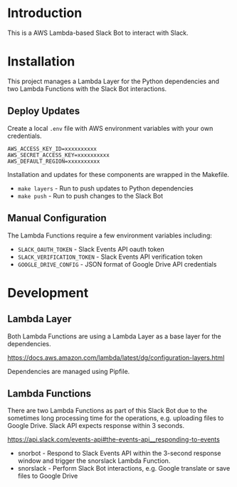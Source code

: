 # Introduction

This is a AWS Lambda-based Slack Bot to interact with Slack.

# Installation

This project manages a Lambda Layer for the Python dependencies and two Lambda Functions with the Slack Bot interactions.

## Deploy Updates

Create a local `.env` file with AWS environment variables with your own credentials.

```
AWS_ACCESS_KEY_ID=xxxxxxxxxx
AWS_SECRET_ACCESS_KEY=xxxxxxxxxx
AWS_DEFAULT_REGION=xxxxxxxxxx
```

Installation and updates for these components are wrapped in the Makefile.

* `make layers` - Run to push updates to Python dependencies
* `make push` - Run to push changes to the Slack Bot

## Manual Configuration

The Lambda Functions require a few environment variables including:

* `SLACK_OAUTH_TOKEN` - Slack Events API oauth token
* `SLACK_VERIFICATION_TOKEN` - Slack Events API verification token
* `GOOGLE_DRIVE_CONFIG` - JSON format of Google Drive API credentials

# Development

## Lambda Layer

Both Lambda Functions are using a Lambda Layer as a base layer for the dependencies.

https://docs.aws.amazon.com/lambda/latest/dg/configuration-layers.html

Dependencies are managed using Pipfile.

## Lambda Functions

There are two Lambda Functions as part of this Slack Bot due to the sometimes long processing time for the operations, e.g. uploading files to Google Drive. Slack API expects response within 3 seconds.

https://api.slack.com/events-api#the-events-api__responding-to-events

* snorbot - Respond to Slack Events API within the 3-second response window and trigger the snorslack Lambda Function.
* snorslack - Perform Slack Bot interactions, e.g. Google translate or save files to Google Drive
